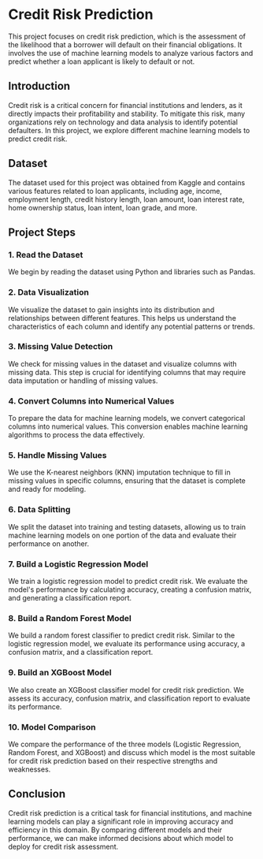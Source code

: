 # Credit Risk Prediction

This project focuses on credit risk prediction, which is the assessment of the likelihood that a borrower will default on their financial obligations. It involves the use of machine learning models to analyze various factors and predict whether a loan applicant is likely to default or not.

## Introduction
Credit risk is a critical concern for financial institutions and lenders, as it directly impacts their profitability and stability. To mitigate this risk, many organizations rely on technology and data analysis to identify potential defaulters. In this project, we explore different machine learning models to predict credit risk.

## Dataset
The dataset used for this project was obtained from Kaggle and contains various features related to loan applicants, including age, income, employment length, credit history length, loan amount, loan interest rate, home ownership status, loan intent, loan grade, and more.

## Project Steps

### 1. Read the Dataset
We begin by reading the dataset using Python and libraries such as Pandas.

### 2. Data Visualization
We visualize the dataset to gain insights into its distribution and relationships between different features. This helps us understand the characteristics of each column and identify any potential patterns or trends.

### 3. Missing Value Detection
We check for missing values in the dataset and visualize columns with missing data. This step is crucial for identifying columns that may require data imputation or handling of missing values.

### 4. Convert Columns into Numerical Values
To prepare the data for machine learning models, we convert categorical columns into numerical values. This conversion enables machine learning algorithms to process the data effectively.

### 5. Handle Missing Values
We use the K-nearest neighbors (KNN) imputation technique to fill in missing values in specific columns, ensuring that the dataset is complete and ready for modeling.

### 6. Data Splitting
We split the dataset into training and testing datasets, allowing us to train machine learning models on one portion of the data and evaluate their performance on another.

### 7. Build a Logistic Regression Model
We train a logistic regression model to predict credit risk. We evaluate the model's performance by calculating accuracy, creating a confusion matrix, and generating a classification report.

### 8. Build a Random Forest Model
We build a random forest classifier to predict credit risk. Similar to the logistic regression model, we evaluate its performance using accuracy, a confusion matrix, and a classification report.

### 9. Build an XGBoost Model
We also create an XGBoost classifier model for credit risk prediction. We assess its accuracy, confusion matrix, and classification report to evaluate its performance.

### 10. Model Comparison
We compare the performance of the three models (Logistic Regression, Random Forest, and XGBoost) and discuss which model is the most suitable for credit risk prediction based on their respective strengths and weaknesses.

## Conclusion
Credit risk prediction is a critical task for financial institutions, and machine learning models can play a significant role in improving accuracy and efficiency in this domain. By comparing different models and their performance, we can make informed decisions about which model to deploy for credit risk assessment.
